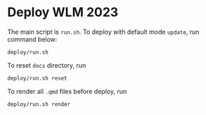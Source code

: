 # Deploy WLM 2023

The main script is `run.sh`. To deploy with default mode `update`, run command below:

```
deploy/run.sh
```

To reset `docs` directory, run

```
deploy/run.sh reset
```

To render all `.qmd` files before deploy, run

```
deploy/run.sh render
```
